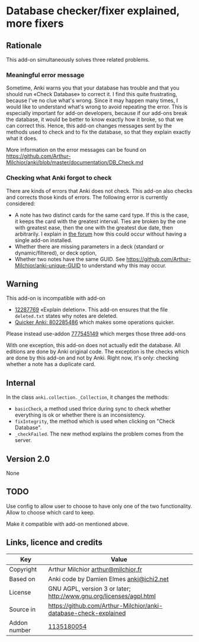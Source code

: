 # Database checker/fixer explained, more fixers
## Rationale
This add-on simultaneously solves three related problems.

### Meaningful error message
Sometime, Anki warns you that your database has trouble and that you 
should run «Check Database» to correct it. I find this quite 
frustrating, because I've no clue what's wrong. Since it may happen 
many times, I would like to understand what's wrong to avoid repeating 
the error. This is especially important for add-on developers, because 
if our add-ons break the database, it would be better to know exactly 
how it broke, so that we can correct this. Hence, this add-on changes 
messages sent by the methods used to check and to fix the database, so 
that they explain exactly what it does.

More information on the error messages can be found on
https://github.com/Arthur-Milchior/anki/blob/master/documentation/DB_Check.md

### Checking what Anki forgot to check
There are kinds of errors that Anki does not check. This add-on also 
checks and corrects those kinds of errors. The following error is 
currently considered:

* A note has two distinct cards for the same card type. If this is the
case, it keeps the card with the greatest interval. Ties are broken by
the one with greatest ease, then the one with the greatest due date,
then arbitrarily. I explain in [the
forum](https://anki.tenderapp.com/discussions/ankidesktop/32854-two-cards-of-the-same-note-with-same-nid#comment_47016398)
how this could occur without having a single add-on installed.
* Whether there are missing parameters in a deck (standard or
  dynamic/filtered), or deck option,
* Whether two notes have the same GUID. See
  https://github.com/Arthur-Milchior/anki-unique-GUID to understand
  why this may occur.


## Warning
This add-on is incompatible with add-on
* [12287769](https://ankiweb.net/shared/info/12287769) «Explain
deletion». This add-on ensures that the file `deleted.txt` states
why notes are deleted.
* [Quicker Anki: 802285486](https://ankiweb.net/shared/info/802285486)
  which makes some operations quicker.


Please instead use-addon
[777545149](https://ankiweb.net/shared/info/777545149) which merges
those three add-ons


With one exception, this add-on does not actually edit the
database. All editions are done by Anki original code. The exception
is the checks which are done by this add-on and not by Anki. Right
now, it's only: checking whether a note has a duplicate card.

## Internal
In the class `anki.collection._Collection`, it changes the
methods:
* `basicCheck`, a method used thrice during sync to check whether
everything is ok or whether there is an inconsistency.
* `fixIntegrity`, the method which is used when clicking on "Check
Database".
* `_checkFailed`. The new method explains the problem comes from
  the server.

## Version 2.0
None

## TODO
Use config to allow user to choose to have only one of the two
functionality. Allow to choose which card to keep.

Make it compatible with add-on mentioned above.

## Links, licence and credits

Key         |Value
------------|-------------------------------------------------------------------
Copyright   | Arthur Milchior <arthur@milchior.fr>
Based on    | Anki code by Damien Elmes <anki@ichi2.net>
License     | GNU AGPL, version 3 or later; http://www.gnu.org/licenses/agpl.html
Source in   | https://github.com/Arthur-Milchior/anki-database-check-explained
Addon number| [1135180054](https://ankiweb.net/shared/info/1135180054)
